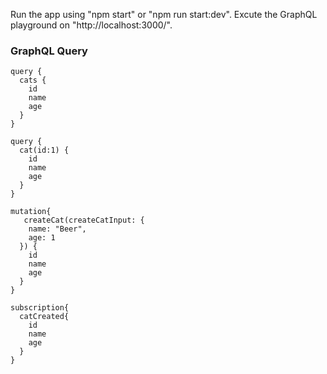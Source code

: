 Run the app using "npm start" or "npm run start:dev".
Excute the GraphQL playground on "http://localhost:3000/".

### GraphQL Query

```
query {
  cats {
    id
    name
    age
  }
}

query {
  cat(id:1) {
    id
    name
    age
  }
}
```

```
mutation{
   createCat(createCatInput: {
    name: "Beer",
    age: 1
  }) {
    id
    name
    age
  }
}
```

```
subscription{
  catCreated{
    id
    name
    age
  }
}
```

